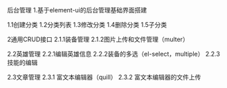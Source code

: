 后台管理
1.基于element-ui的后台管理基础界面搭建

1.1创建分类
1.2分类列表
1.3修改分类
1.4删除分类
1.5子分类

2通用CRUD接口
2.1.1装备管理
2.1.2图片上传和文件管理（multer）

2.2英雄管理
2.2.1编辑英雄信息
2.2.2装备的多选（el-select，multiple）
2.2.3技能的编辑


2.3文章管理
2.3.1 富文本编辑器（quill）
2.3.2 富文本编辑器的文件上传
